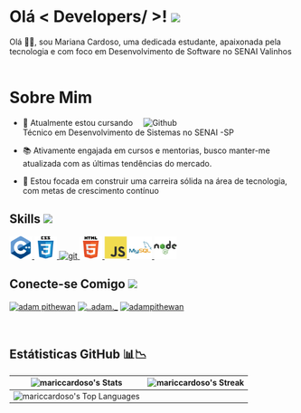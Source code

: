 <h1> Olá < Developers/ >! <img src = "https://raw.githubusercontent.com/MartinHeinz/MartinHeinz/master/wave.gif" width = 30px> </h1>
<p align='center'>
</p>


<div size='20px'>  Olá 🖐🏻, sou Mariana Cardoso, uma dedicada estudante, apaixonada pela tecnologia e com foco em Desenvolvimento de Software no SENAI Valinhos</div>
<br>

<h1> Sobre Mim </h1>

<img width="53%" align="right" alt="Github" src="https://raw.githubusercontent.com/onimur/.github/master/.resources/git-header.svg" />

- 🔭 Atualmente estou cursando Técnico em Desenvolvimento de Sistemas no SENAI -SP
  
- 📚 Ativamente engajada em cursos e mentorias, busco manter-me atualizada com as últimas tendências do mercado.

- 🎯 Estou focada em construir uma carreira sólida na área de tecnologia, com metas de crescimento contínuo
  


<h2> Skills <img src = "https://media2.giphy.com/media/QssGEmpkyEOhBCb7e1/giphy.gif?cid=ecf05e47a0n3gi1bfqntqmob8g9aid1oyj2wr3ds3mg700bl&rid=giphy.gif" width = 32px> </h2>
<p align="left">

<a href="https://www.w3schools.com/cpp/" target="_blank" rel="noreferrer"> <img src="https://raw.githubusercontent.com/devicons/devicon/master/icons/cplusplus/cplusplus-original.svg" alt="cplusplus" width="40" height="40"/> 
 </a> 
<a href="https://www.w3schools.com/css/" target="_blank" rel="noreferrer"> <img src="https://raw.githubusercontent.com/devicons/devicon/master/icons/css3/css3-original-wordmark.svg" alt="css3" width="40" height="40"/> 
</a> 
 <a href="https://git-scm.com/" target="_blank" rel="noreferrer"> <img src="https://www.vectorlogo.zone/logos/git-scm/git-scm-icon.svg" alt="git" width="40" height="40"/>
</a>
<a href="https://www.w3.org/html/" target="_blank" rel="noreferrer"> <img src="https://raw.githubusercontent.com/devicons/devicon/master/icons/html5/html5-original-wordmark.svg" alt="html5" width="40" height="40"/>
 </a> 
<a href="https://developer.mozilla.org/en-US/docs/Web/JavaScript" target="_blank" rel="noreferrer"> <img src="https://raw.githubusercontent.com/devicons/devicon/master/icons/javascript/javascript-original.svg" alt="javascript" width="40" height="40"/> 
</a>  <a href="https://www.mysql.com/" target="_blank" rel="noreferrer"> <img src="https://raw.githubusercontent.com/devicons/devicon/master/icons/mysql/mysql-original-wordmark.svg" alt="mysql" width="40" height="40"/>
 </a> 
<a href="https://nodejs.org" target="_blank" rel="noreferrer"> <img src="https://raw.githubusercontent.com/devicons/devicon/master/icons/nodejs/nodejs-original-wordmark.svg" alt="nodejs" width="40" height="40"/> 
</a></p>

<h2> Conecte-se Comigo <img src='https://raw.githubusercontent.com/ShahriarShafin/ShahriarShafin/main/Assets/handshake.gif' width="100px"> </h2>
<p align="left">
  <a href="https://www.linkedin.com/in/mariana-cardoso-507bba244?utm_source=share&utm_campaign=share_via&utm_content=profile&utm_medium=ios_app" target="blank"><img align="center"
      src="https://raw.githubusercontent.com/rahuldkjain/github-profile-readme-generator/master/src/images/icons/Social/linked-in-alt.svg"
      alt="adam pithewan" height="30" width="40" /></a>
  <a href="https://www.instagram.com/mariiicaardoso?igsh=MWIwa2RkaW9uOWN4dQ%3D%3D&utm_source=qr" target="blank"><img align="center"
      src="https://raw.githubusercontent.com/rahuldkjain/github-profile-readme-generator/master/src/images/icons/Social/instagram.svg"
      alt="..adam._" height="30" width="40" /></a>
  <a href="https://github.com/mariccardoso"><img align="center"
      src="https://hrcdn.net/fcore/assets/github-colored-1db995054b.svg"
      alt="adampithewan" height="30" width="40" /></a>

</p>
<br>
  
<h2> Estátisticas GitHub 📊📉 </h2>


![mariccardoso's Stats](https://github-readme-stats.vercel.app/api?username=mariccardoso&theme=omni&show_icons=true&hide_border=false&count_private=true)|![mariccardoso's Streak](https://github-readme-streak-stats.herokuapp.com/?user=mariccardoso&theme=omni&hide_border=false)
| --- | --- |
|![mariccardoso's Top Languages](https://github-readme-stats.vercel.app/api/top-langs/?username=mariccardoso&theme=omni&show_icons=true&hide_border=false&layout=compact) 

<br>

